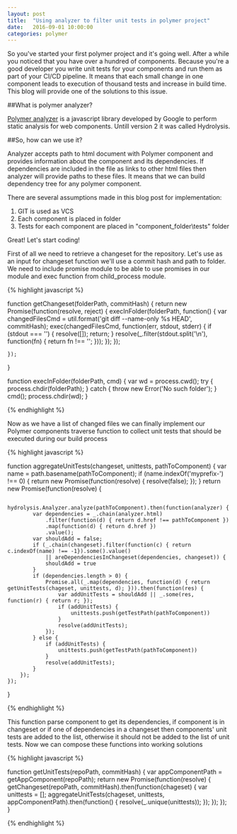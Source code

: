 ```yaml
---
layout: post
title:  "Using analyzer to filter unit tests in polymer project"
date:   2016-09-01 10:00:00
categories: polymer
---
```


So you've started your first polymer project and it's going well. After a while you noticed that you have over a hundred of components. Because you're a good developer you write unit tests for your components and run them as part of your CI/CD pipeline. It means that each small change in one component leads to execution of thousand tests and increase in build time. This blog will provide one of the solutions to this issue.

##What is polymer analyzer?

[Polymer analyzer](https://github.com/Polymer/polymer-analyzer "Polymer analyzer") is a javascript library developed by Google to perform static analysis for web components. Untill version 2 it was called Hydrolysis.

##So, how can we use it?

Analyzer accepts path to html document with Polymer component and provides information about the component and its dependencies. If dependencies are included in the file as links to other html files then analyzer will provide paths to these files. It means that we can build dependency tree for any polymer component.

There are several assumptions made in this blog post for implementation:

<ol>
    <li>GIT is used as VCS</li>
    <li>Each component is placed in folder</li>
    <li>Tests for each component are placed in "component_folder\tests" folder</li>
</ol>

Great! Let's start coding!

First of all we need to retrieve a changeset for the repository. Let's use as an input for changeset function we'll use a commit hash and path to folder. We need to include promise module to be able to use promises in our module and exec function from child_process module.

{% highlight javascript %}

function getChangeset(folderPath, commitHash) {
    return new Promise(function(resolve, reject) {
        execInFolder(folderPath, function() {
            var changedFilesCmd = util.format('git diff --name-only %s HEAD', commitHash);
            exec(changedFilesCmd, function(err, stdout, stderr) {
                if (stdout === '') {
                    resolve([]);
                    return;
                }
                resolve(_.filter(stdout.split('\n'), function(fn) { return fn !== ''; }));
            });
        });
        
    });
}

function execInFolder(folderPath, cmd) {
    var wd = process.cwd();
    try {
        process.chdir(folderPath);
    } catch {
        throw new Error('No such folder');
    }
    cmd();
    process.chdir(wd);
}

{% endhighlight %}

Now as we have a list of changed files we can finally implement our Polymer components traverse function to collect unit tests that should be executed during our build process

{% highlight javascript %}

function aggregateUnitTests(changeset, unittests, pathToComponent) {
    var name = path.basename(pathToComponent);
    if (name.indexOf('myprefix-') !== 0) {
        return new Promise(function(resolve) { resolve(false); });
    }
    return new Promise(function(resolve) {

        hydrolysis.Analyzer.analyze(pathToComponent).then(function(analyzer) {
            var dependencies = _.chain(analyzer.html)
                .filter(function(d) { return d.href !== pathToComponent })
                .map(function(d) { return d.href })
                .value();
            var shouldAdd = false;
            if (_.chain(changeset).filter(function(c) { return c.indexOf(name) !== -1}).some().value()
                || areDependenciesInChangeset(dependencies, changeset)) {
                shouldAdd = true
            }
            if (dependencies.length > 0) {
                Promise.all(_.map(dependencies, function(d) { return getUnitTests(chageset, unittests, d); })).then(function(res) {
                    var addUnitTests = shouldAdd || _.some(res, function(r) { return r; }); 
                    if (addUnitTests) {
                        unittests.push(getTestPath(pathToComponent))
                    }
                    resolve(addUnitTests);
                });
            } else {
                if (addUnitTests) {
                    unittests.push(getTestPath(pathToComponent))
                }
                resolve(addUnitTests);
            }
        });
    });
}

{% endhighlight %}

This function parse component to get its dependencies, if component is in changeset or if one of dependencies in a changeset then components' unit tests are added to the list, otherwise it should not be added to the list of unit tests.
Now we can compose these functions into working solutions

{% highlight javascript %}

function getUnitTests(repoPath, commitHash) {
    var appComponentPath = getAppComponent(repoPath);
    return new Promise(function(resolve) {
        getChangeset(repoPath, commitHash).then(function(chageset) {
            var unittests = [];
            aggregateUnitTests(chageset, unittests, appComponentPath).then(function() {
                resolve(_.unique(unittests));
            });
        });
    });
}

{% endhighlight %}